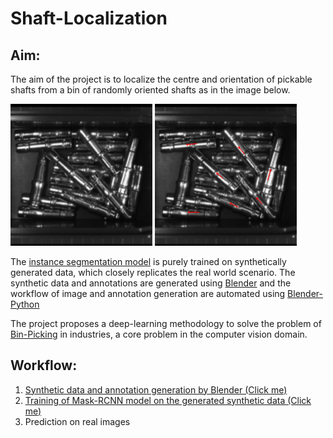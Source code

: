 # Shaft-Localization
## Aim:

The aim of the project is to localize the centre and orientation of pickable shafts from a bin of randomly oriented shafts as in the image below.


<img src="https://github.com/SriniMaiya/Shaft-Localization/blob/main/readme_files/image_0006.bmp" width="45%"></img> <img src="https://github.com/SriniMaiya/Shaft-Localization/blob/main/readme_files/image_0006_op.bmp" width="45%"></img> 
 



The [instance segmentation model](https://arxiv.org/abs/1703.06870) is purely trained on synthetically generated data, which closely replicates the real world scenario. The synthetic data and annotations are generated using [Blender](https://www.blender.org/) and the workflow of image and annotation generation are automated using [Blender-Python](https://docs.blender.org/api/current/info_overview.html)


The project proposes a deep-learning methodology to solve the problem of [Bin-Picking](https://www.ipa.fraunhofer.de/en/expertise/robot-and-assistive-systems/intralogistics-and-material-flow/separation-processes-using-robots-bin-picking.html) in industries, a core problem in the computer vision domain. 

## Workflow: 
 

1. [Synthetic data and annotation generation by Blender (Click me)](/readme_files/Synthetic_Data.md)
2. [Training of Mask-RCNN model on the generated synthetic data (Click me)](/readme_files/training.md)
3. Prediction on real images

